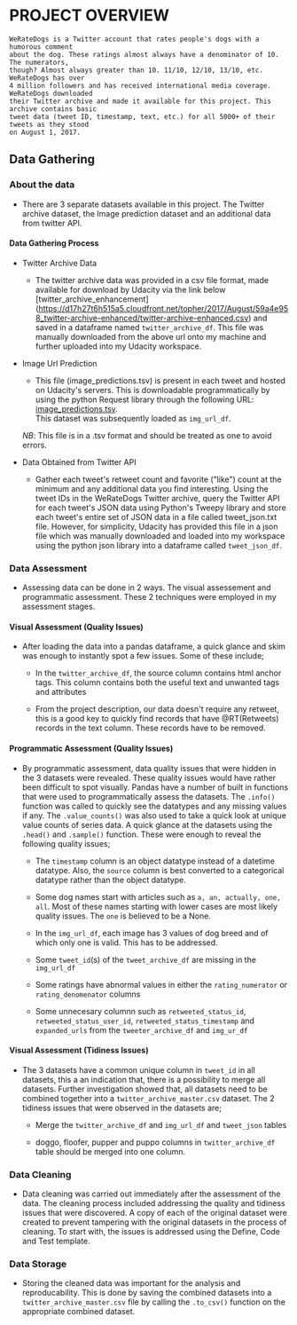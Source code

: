 # PROJECT OVERVIEW 

    WeRateDogs is a Twitter account that rates people's dogs with a humorous comment 
    about the dog. These ratings almost always have a denominator of 10. The numerators,
    though? Almost always greater than 10. 11/10, 12/10, 13/10, etc. WeRateDogs has over 
    4 million followers and has received international media coverage. WeRateDogs downloaded 
    their Twitter archive and made it available for this project. This archive contains basic 
    tweet data (tweet ID, timestamp, text, etc.) for all 5000+ of their tweets as they stood 
    on August 1, 2017.

## Data Gathering

### About the data

- There are 3 separate datasets available in this project. The Twitter archive dataset, the 
  Image prediction dataset and an additional data from twitter API. 

#### Data Gathering Process

-   Twitter Archive Data

    - The twitter archive data was provided in a csv file format, made available for download 
      by Udacity via the link below [twitter_archive_enhancement]
      (https://d17h27t6h515a5.cloudfront.net/topher/2017/August/59a4e958_twitter-archive-enhanced/twitter-archive-enhanced.csv) 
      and saved in a dataframe named `twitter_archive_df`. This file was manually downloaded 
      from the above url onto my machine and further uploaded into my Udacity workspace.
    
    
-   Image Url Prediction 

    - This file (image_predictions.tsv) is present in each tweet and hosted on Udacity's servers. 
      This is downloadable programmatically by using the python Request library through the following URL: 
      [image_predictions.tsv](https://d17h27t6h515a5.cloudfront.net/topher/2017/August/599fd2ad_image-predictions/image-predictions.tsv).  
      This dataset was subsequently loaded as `img_url_df`.  
    
    *NB*: This file is in a .tsv format and should be treated as one to avoid errors.
    
    
    
    
-   Data Obtained from Twitter API
    
    - Gather each tweet's retweet count and favorite ("like") count at the minimum and any additional 
      data you find interesting. Using the tweet IDs in the WeRateDogs Twitter archive, query the Twitter 
      API for each tweet's JSON data using Python's Tweepy library and store each tweet's entire set of 
      JSON data in a file called tweet_json.txt file. However, for simplicity, Udacity has provided this 
      file in a json file which was manually downloaded and loaded into my workspace using the python json 
      library into a dataframe called `tweet_json_df`.

### Data Assessment

-   Assessing data can be done in 2 ways. The visual assessement and programmatic assessment. These 2 
    techniques were employed in my assessment stages.

#### Visual Assessment (Quality Issues)

-   After loading the data into a pandas dataframe, a quick glance and skim was enough to instantly spot
    a few issues. Some of these include;
    - In the `twitter_archive_df`, the source column contains html anchor tags. This column contains both 
      the useful text and unwanted tags and attributes
    
    - From the project description, our data doesn't require any retweet, this is a good key to quickly 
      find records that have @RT(Retweets) records in the text column. These records have to be removed.

#### Programmatic Assessment (Quality Issues)

-    By programmatic assessment, data quality issues that were hidden in the 3 datasets were revealed. 
     These quality issues would have rather been difficult to spot visually. Pandas have a number of built 
     in functions that were used to programmatically assess the datasets. The `.info()` function was called 
     to quickly see the datatypes and any missing values if any. The `.value_counts()` was also used to take a 
     quick look at unique value counts of series data. A quick glance at the datasets using the `.head()` and 
     `.sample()` function. These were enough to reveal the following quality issues;

     - The `timestamp` column is an object datatype instead of a datetime datatype. Also, the `source` column
       is best converted to a categorical datatype rather than the object datatype.

     - Some dog names start with articles such as `a, an, actually, one, all`. Most of these names starting 
       with lower cases are most likely quality issues. The `one` is believed to be a None.

     - In the `img_url_df`, each image has 3 values of dog breed and of which only one is valid. This has 
       to be addressed.

     - Some `tweet_id`(s) of the `tweet_archive_df` are missing in the `img_url_df`

     - Some ratings have abnormal values in either the `rating_numerator` or `rating_denomenator` columns

     - Some unnecesary columnn such as `retweeted_status_id`, `retweeted_status_user_id`, `retweeted_status_timestamp` 
       and `expanded_urls` from the `tweeter_archive_df` and `img_ur_df`
     
#### Visual Assessment (Tidiness Issues)

-    The 3 datasets have a common unique column in `tweet_id` in all datasets, this a an indication that, there
     is a possibility to merge all datasets. Further investigation showed that, all datasets need to be combined 
     together into a `twitter_archive_master.csv` dataset. The 2 tidiness issues that were observed in the datasets 
     are;

     - Merge the `twitter_archive_df` and `img_url_df` and `tweet_json` tables
    
     - doggo, floofer, pupper and puppo columns in `twitter_archive_df` table should be merged into one column. 


### Data Cleaning

-   Data cleaning was carried out immediately after the assessment of the data. The cleaning process included 
    addressing the quality and tidiness issues that were discovered. A copy of each of the original dataset were 
    created to prevent tampering with the original datasets in the process of cleaning. To start with, the issues 
    is addressed using the Define, Code and Test template. 

### Data Storage

-   Storing the cleaned data was important for the analysis and reproducability. This is done by saving the 
    combined datasets into a `twitter_archive_master.csv` file by calling the `.to_csv()` function on the 
    appropriate combined dataset. 